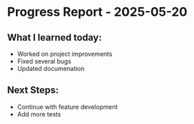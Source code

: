 # Progress Report - 2025-05-20
## What I learned today:
- Worked on project improvements
- Fixed several bugs
- Updated documenation

## Next Steps:
- Continue with feature development
- Add more tests
